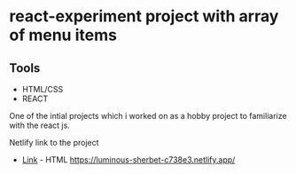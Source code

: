 # react-experiment project with array of menu items

## Tools 
-  HTML/CSS
-  REACT

One of the intial projects which i worked on as a hobby project to familiarize with the react js.

Netlify link to the project

- [Link](https://luminous-sherbet-c738e3.netlify.app/) - HTML
https://luminous-sherbet-c738e3.netlify.app/